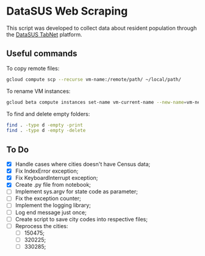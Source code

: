 # DataSUS Web Scraping

This script was developed to collect data about resident population through the [DataSUS TabNet](http://tabnet.datasus.gov.br/cgi/deftohtm.exe?popsvs/cnv/popbr.def) platform.

## Useful commands

To copy remote files:

```sh
gcloud compute scp --recurse vm-name:/remote/path/ ~/local/path/
```

To rename VM instances:

```sh
gcloud beta compute instances set-name vm-current-name --new-name=vm-new-name
```

To find and delete empty folders:

```sh
find . -type d -empty -print
find . -type d -empty -delete
```

## To Do

- [x] Handle cases where cities doesn't have Census data;
- [x] Fix IndexError exception;
- [x] Fix KeyboardInterrupt exception;
- [X] Create .py file from notebook;
- [ ] Implement sys.argv for state code as parameter;
- [ ] Fix the exception counter;
- [ ] Implement the logging library;
- [ ] Log end message just once;
- [ ] Create script to save city codes into respective files;
- [ ] Reprocess the cities:
  - [ ] 150475;
  - [ ] 320225;
  - [ ] 330285;

